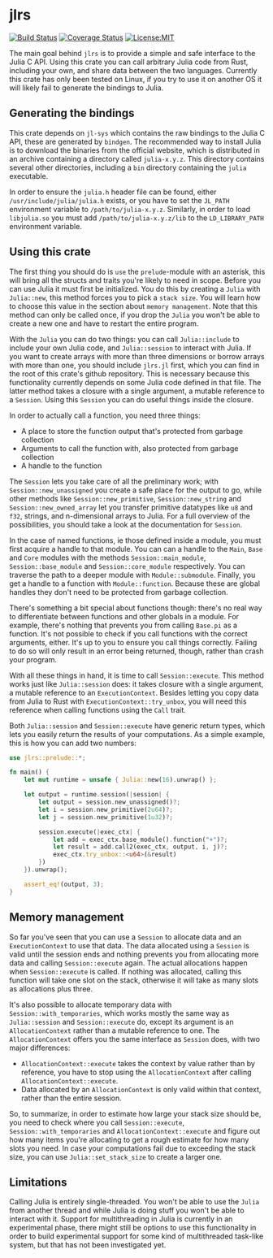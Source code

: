 # jlrs

[![Build Status](https://travis-ci.com/Taaitaaiger/jlrs.svg?branch=master)](https://travis-ci.com/Taaitaaiger/jlrs)
[![Coverage Status](https://coveralls.io/repos/github/Taaitaaiger/jlrs/badge.svg?branch=master)](https://coveralls.io/github/Taaitaaiger/jlrs?branch=master)
[![License:MIT](https://img.shields.io/badge/License-MIT-yellow.svg)](https://opensource.org/licenses/MIT)


The main goal behind `jlrs` is to provide a simple and safe interface to the Julia C API. Using 
this crate you can call arbitrary Julia code from Rust, including your own, and share data 
between the two languages. Currently this crate has only been tested on Linux, if you try to use 
it on another OS it will likely fail to generate the bindings to Julia.

## Generating the bindings
This crate depends on `jl-sys` which contains the raw bindings to the Julia C API, these are
generated by `bindgen`. The recommended way to install Julia is to download the binaries from
the official website, which is distributed in an archive containing a directory called
`julia-x.y.z`. This directory contains several other directories, including a `bin` directory
containing the `julia` executable.

In order to ensure the `julia.h` header file can be found, either `/usr/include/julia/julia.h` 
exists, or you have to set the `JL_PATH` environment variable to `/path/to/julia-x.y.z`. 
Similarly, in order to load `libjulia.so` you must add `/path/to/julia-x.y.z/lib` to the
`LD_LIBRARY_PATH` environment variable.

## Using this crate
The first thing you should do is `use` the `prelude`-module with an asterisk, this will
bring all the structs and traits you're likely to need in scope. Before you can use Julia it
must first be initialized. You do this by creating a `Julia` with `Julia::new`, this
method forces you to pick a `stack size`. You will learn how to choose this value in the
section about `memory management`. Note that this method can only be called once, if you
drop the `Julia` you won't be able to create a new one and have to restart the  entire
program.

With the `Julia` you can do two things: you can call `Julia::include` to include your
own Julia code, and `Julia::session` to interact with Julia. If you want to create arrays
with more than three dimensions or borrow arrays with more than one, you should include
`jlrs.jl` first, which you can find in the root of this crate's github repository. This is
necessary because this functionality currently depends on some Julia code defined in that file.
The latter method takes a closure with a single argument, a mutable reference to a
`Session`. Using this `Session` you can do useful things inside the closure.

In order to actually call a function, you need three things:
 - A place to store the function output that's protected from garbage collection
 - Arguments to call the function with, also protected from garbage collection
 - A handle to the function

The `Session` lets you take care of all the preliminary work; with
`Session::new_unassigned` you create a safe place for the output to go, while other methods
like `Session::new_primitive`, `Session::new_string` and `Session::new_owned_array` let
you transfer primitive datatypes like `u8` and `f32`, strings, and n-dimensional arrays to
Julia. For a full overview of the possibilities, you should take a look at the documentation
for `Session`.

In the case of named functions, ie those defined inside a module, you must first acquire a
handle to that module. You can can a handle to the `Main`, `Base` and  `Core` modules with the
methods `Session::main_module`, `Session::base_module` and `Session::core_module`
respectively. You can traverse the path to a deeper module with `Module::submodule`. Finally,
you get a handle to a function with `Module::function`. Because these are global handles
they don't need to be protected from garbage collection.

There's something a bit special about functions though: there's no real way to differentiate
between functions and other globals in a module. For example, there's nothing that prevents
you from calling `Base.pi` as a function. It's not possible to check if you call functions
with the correct arguments, either. It's up to you to ensure you call things correctly.
Failing to do so will only result in an error being returned, though, rather than crash your
program.

With all these things in hand, it is time to call `Session::execute`. This method works just
like `Julia::session` does: it takes closure with a single argument, a mutable reference
to an `ExecutionContext`. Besides letting you copy data from Julia to Rust with
`ExecutionContext::try_unbox`, you will need this reference when calling functions using the
`Call` trait.

Both `Julia::session` and `Session::execute` have generic return types, which lets you
easily return the results of your computations. As a simple example, this is how you can add
two numbers:

```rust
use jlrs::prelude::*;

fn main() {
    let mut runtime = unsafe { Julia::new(16).unwrap() };

    let output = runtime.session(|session| {
        let output = session.new_unassigned()?;
        let i = session.new_primitive(2u64)?;
        let j = session.new_primitive(1u32)?;

        session.execute(|exec_ctx| {
            let add = exec_ctx.base_module().function("+")?;
            let result = add.call2(exec_ctx, output, i, j)?;
            exec_ctx.try_unbox::<u64>(&result)
        })
    }).unwrap();

    assert_eq!(output, 3);
}
```

## Memory management
So far you've seen that you can use a `Session` to allocate data and an `ExecutionContext`
to use that data. The data allocated using a `Session` is valid until the session ends and
nothing prevents you from allocating more data and calling `Session::execute` again. The
actual allocations happen when `Session::execute` is called. If nothing was allocated,
calling this function will take one slot on the stack, otherwise it will take as many slots as
allocations plus three.

It's also possible to allocate temporary data with `Session::with_temporaries`, which works
mostly the same way as `Julia::session` and `Session::execute` do, except its argument
is an `AllocationContext` rather than a mutable reference to one. The `AllocationContext`
offers you the same interface as `Session` does, with two major differences:
 - `AllocationContext::execute` takes the context by value rather than by reference, you
   have to stop using the `AllocationContext` after calling `AllocationContext::execute`.
 - Data allocated by an `AllocationContext` is only valid within that context, rather than
   the entire session.

So, to summarize, in order to estimate how large your stack size should be, you need to check
where you call `Session::execute`, `Session::with_temporaries` and
`AllocationContext::execute` and figure out how many items you're allocating to get a rough
estimate for how many slots you need. In case your computations fail due to exceeding the
stack size, you can use `Julia::set_stack_size` to create a larger one.

## Limitations
Calling Julia is entirely single-threaded. You won't be able to use the `Julia` from
another thread and while Julia is doing stuff you won't be able to interact with it.
Support for multithreading in Julia is currently in an experimental phase, there might still
be options to use this functionality in order to build experimental support for some kind of
multithreaded task-like system, but that has not been investigated yet.
